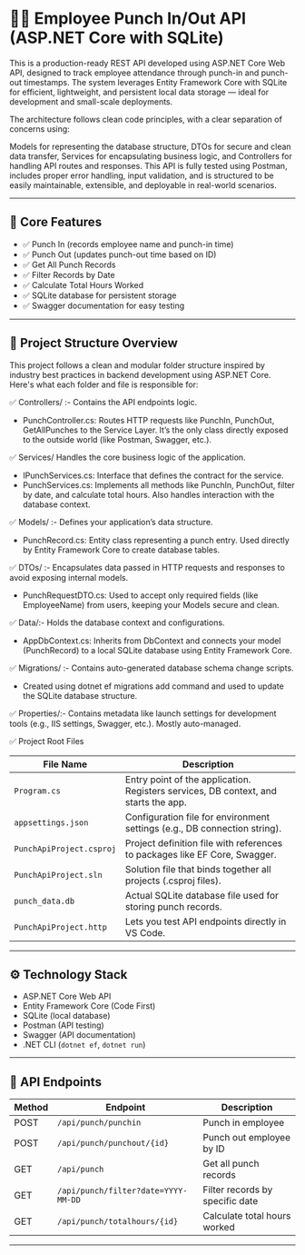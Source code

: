# 👨‍💼 Employee Punch In/Out API (ASP.NET Core with SQLite)

This is a production-ready REST API developed using ASP.NET Core Web API, designed to track employee attendance through punch-in and punch-out timestamps. The system leverages Entity Framework Core with SQLite for efficient, lightweight, and persistent local data storage — ideal for development and small-scale deployments.

The architecture follows clean code principles, with a clear separation of concerns using:

Models for representing the database structure,
DTOs for secure and clean data transfer,
Services for encapsulating business logic, and
Controllers for handling API routes and responses.
This API is fully tested using Postman, includes proper error handling, input validation, and is structured to be easily maintainable, extensible, and deployable in real-world scenarios.

---

## 🚀 Core Features

- ✅ Punch In (records employee name and punch-in time)
- ✅ Punch Out (updates punch-out time based on ID)
- ✅ Get All Punch Records
- ✅ Filter Records by Date
- ✅ Calculate Total Hours Worked
- ✅ SQLite database for persistent storage
- ✅ Swagger documentation for easy testing

---

## 🧠 Project Structure Overview

This project follows a clean and modular folder structure inspired by industry best practices in backend development using ASP.NET Core. Here's what each folder and file is responsible for:

✅ Controllers/ :- Contains the API endpoints logic.
- PunchController.cs: Routes HTTP requests like PunchIn, PunchOut, GetAllPunches to the Service Layer. It’s the only class directly exposed to the outside world (like Postman, Swagger, etc.).

✅ Services/
Handles the core business logic of the application.
- IPunchServices.cs: Interface that defines the contract for the service.
- PunchServices.cs: Implements all methods like PunchIn, PunchOut, filter by date, and calculate total hours. Also handles interaction with the database context.

✅ Models/ :- Defines your application’s data structure.
- PunchRecord.cs: Entity class representing a punch entry. Used directly by Entity Framework Core to create database tables.

✅ DTOs/ :- Encapsulates data passed in HTTP requests and responses to avoid exposing internal models.
- PunchRequestDTO.cs: Used to accept only required fields (like EmployeeName) from users, keeping your Models secure and clean.

✅ Data/:- Holds the database context and configurations.
- AppDbContext.cs: Inherits from DbContext and connects your model (PunchRecord) to a local SQLite database using Entity Framework Core.

✅ Migrations/ :- Contains auto-generated database schema change scripts.
- Created using dotnet ef migrations add <name> command and used to update the SQLite database structure.

✅ Properties/:- Contains metadata like launch settings for development tools (e.g., IIS settings, Swagger, etc.). Mostly auto-managed.

✅ Project Root Files

| File Name               | Description                                                                 |
|-------------------------|-----------------------------------------------------------------------------|
| `Program.cs`            | Entry point of the application. Registers services, DB context, and starts the app. |
| `appsettings.json`      | Configuration file for environment settings (e.g., DB connection string).  |
| `PunchApiProject.csproj`| Project definition file with references to packages like EF Core, Swagger. |
| `PunchApiProject.sln`   | Solution file that binds together all projects (.csproj files).             |
| `punch_data.db`         | Actual SQLite database file used for storing punch records.                |
| `PunchApiProject.http`  | Lets you test API endpoints directly in VS Code.                           |

---

## ⚙️ Technology Stack

- ASP.NET Core Web API
- Entity Framework Core (Code First)
- SQLite (local database)
- Postman (API testing)
- Swagger (API documentation)
- .NET CLI (`dotnet ef`, `dotnet run`)

---

## 🔗 API Endpoints

| Method | Endpoint                            | Description                     |
|--------|-------------------------------------|---------------------------------|
| POST   | `/api/punch/punchin`                | Punch in employee               |
| POST   | `/api/punch/punchout/{id}`          | Punch out employee by ID        |
| GET    | `/api/punch`                        | Get all punch records           |
| GET    | `/api/punch/filter?date=YYYY-MM-DD` | Filter records by specific date |
| GET    | `/api/punch/totalhours/{id}`        | Calculate total hours worked    |

---
